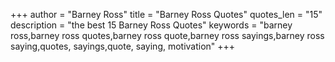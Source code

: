 +++
author = "Barney Ross"
title = "Barney Ross Quotes"
quotes_len = "15"
description = "the best 15 Barney Ross Quotes"
keywords = "barney ross,barney ross quotes,barney ross quote,barney ross sayings,barney ross saying,quotes, sayings,quote, saying, motivation"
+++
